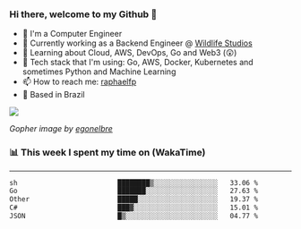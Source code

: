 ### Hi there, welcome to my Github 👋

- 📖 I'm a Computer Engineer
- 🔭 Currently working as a Backend Engineer @ [Wildlife Studios](https://wildlifestudios.com/)
- 🌱 Learning about Cloud, AWS, DevOps, Go and Web3 (😲)
- 🚀 Tech stack that I'm using: Go, AWS, Docker, Kubernetes and sometimes Python and Machine Learning
- 📫 How to reach me: [raphaelfp](https://linkedin.com/in/raphaelfp)
- 🏡 Based in Brazil

![](https://github.com/raphaelfp/gophers/blob/master/.thumb/animation/morning-coffee-3x.gif)

*Gopher image by [egonelbre](https://github.com/egonelbre/)*

### 📊 This week I spent my time on (WakaTime)

---

<!--START_SECTION:waka-->

```txt
sh                         ████████▒░░░░░░░░░░░░░░░░   33.06 %
Go                         ███████░░░░░░░░░░░░░░░░░░   27.63 %
Other                      █████░░░░░░░░░░░░░░░░░░░░   19.37 %
C#                         ███▓░░░░░░░░░░░░░░░░░░░░░   15.01 %
JSON                       █▒░░░░░░░░░░░░░░░░░░░░░░░   04.77 %
```

<!--END_SECTION:waka-->
